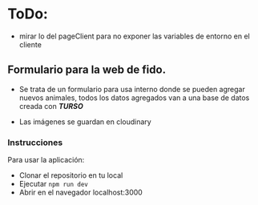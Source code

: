 # ToDo:

- mirar lo del pageClient para no exponer las variables de entorno en el cliente

## Formulario para la web de fido.

- Se trata de un formulario para usa interno donde se pueden agregar nuevos animales,
  todos los datos agregados van a una base de datos creada con **_TURSO_**

- Las imágenes se guardan en cloudinary

### Instrucciones

Para usar la aplicación:

- Clonar el repositorio en tu local
- Ejecutar `npm run dev`
- Abrir en el navegador localhost:3000
